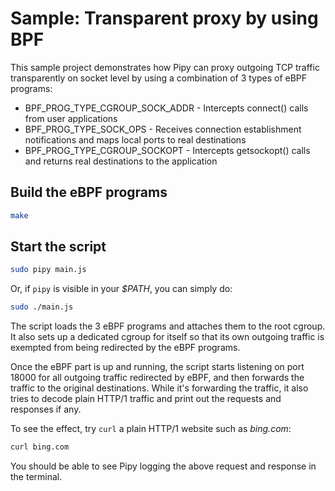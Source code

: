 # Sample: Transparent proxy by using BPF

This sample project demonstrates how Pipy can proxy outgoing TCP traffic transparently on socket level by using a combination of 3 types of eBPF programs:

- BPF_PROG_TYPE_CGROUP_SOCK_ADDR - Intercepts connect() calls from user applications
- BPF_PROG_TYPE_SOCK_OPS - Receives connection establishment notifications and maps local ports to real destinations
- BPF_PROG_TYPE_CGROUP_SOCKOPT - Intercepts getsockopt() calls and returns real destinations to the application

## Build the eBPF programs

```sh
make
```

## Start the script

```sh
sudo pipy main.js
```

Or, if `pipy` is visible in your *$PATH*, you can simply do:

```sh
sudo ./main.js
```

The script loads the 3 eBPF programs and attaches them to the root cgroup. It also sets up a dedicated cgroup for itself so that its own outgoing traffic is exempted from being redirected by the eBPF programs.

Once the eBPF part is up and running, the script starts listening on port 18000 for all outgoing traffic redirected by eBPF, and then forwards the traffic to the original destinations. While it's forwarding the traffic, it also tries to decode plain HTTP/1 traffic and print out the requests and responses if any.

To see the effect, try `curl` a plain HTTP/1 website such as *bing.com*:

```sh
curl bing.com
```

You should be able to see Pipy logging the above request and response in the terminal.

